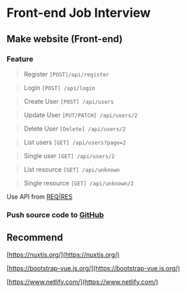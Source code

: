 # Front-end Job Interview

## Make website (Front-end)

### Feature

> Register ```[POST]/api/register```

> Login ```[POST] /api/login```

> Create User ```[POST] /api/users```

> Update User ```[PUT/PATCH] /api/users/2```

> Delete User ```[Delete] /api/users/2```

> List users ```[GET] /api/users?page=2```

> Single user ```[GET] /api/users/2```

> List resource ```[GET] /api/unknown```

> Single resource ```[GET] /api/unknown/2```


Use API from [REQ|RES](https://reqres.in/)

### Push source code to [GitHub](https://github.com/)

## Recommend

[https://nuxtjs.org/](https://nuxtjs.org/)

[https://bootstrap-vue.js.org/](https://bootstrap-vue.js.org/)

[https://www.netlify.com/](https://www.netlify.com/)
